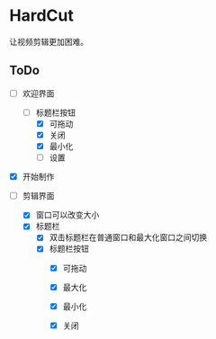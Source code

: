 # HardCut
让视频剪辑更加困难。

## ToDo
- [ ] 欢迎界面
  - [ ] 标题栏按钮
    - [x] 可拖动
    - [x] 关闭
    - [x] 最小化
    - [ ] 设置
- [x] 开始制作

-   [ ] 剪辑界面
    -   [x] 窗口可以改变大小
    -   [x] 标题栏
      -   [x] 双击标题栏在普通窗口和最大化窗口之间切换
      -   [x] 标题栏按钮
          -   [x] 可拖动
          -   [x] 最大化
          -   [x] 最小化
          -   [x] 关闭

